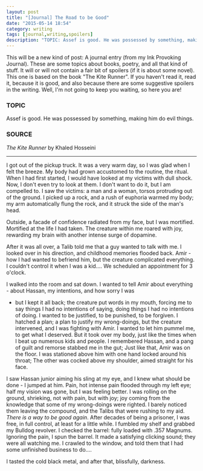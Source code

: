 ```yaml
---
layout: post
title: "[Journal] The Road to be Good"
date: "2015-05-14 18:54"
category: writing
tags: [journal,writing,spoilers]
description: "TOPIC: Assef is good. He was possessed by something, making him do evil things"
---
```


This will be a new kind of post: A journal entry (from my Ink Provoking Journal). These are some topics about books, poetry, and
all that kind of stuff. It will or will not contain a fair bit of spoilers (if it is about some novel). This one is based on the
book "The Kite Runner". If you haven't read it, read it, because it is good, and also because there are some suggestive spoilers
in the writing. Well, I'm not going to keep you waiting, so here you are!


### TOPIC

Assef is good. He was possessed by something, making him do evil things.


### SOURCE

_The Kite Runner_ by Khaled Hosseini

<hr>

I got out of the pickup truck. It was a very warm day, so I was glad when I felt the breeze. My body had grown accustomed to the
routine, the ritual. When I had first started, I would have looked at my victims with dull shock. Now, I don't even try to look
at them. I don't want to do it, but I am compelled to. I saw the victims: a man and a woman, torsos protruding out of the
ground. I picked up a rock, and a rush of euphoria warmed my body; my arm automatically flung the rock, and it struck the side
of the man's head.

Outside, a facade of confidence radiated from my face, but I was mortified. Mortified at the life I had taken. The creature
within me roared with joy, rewarding my brain with another intense surge of dopamine.

After it was all over, a Talib told me that a guy wanted to talk with me. I looked over in his direction, and childhood
memories flooded back. Amir - how I had wanted to befriend him, but the creature complicated everything. I couldn't control it
when I was a kid.... We scheduled an appointment for 3 o'clock.

I walked into the room and sat down. I wanted to tell Amir about everything - about Hassan, my intentions, and how sorry I was
- but I kept it all back; the creature put words in my mouth, forcing me to say things I had no intentions of saying, doing
 things I had no intentions of doing. I wanted to be justified, to be punished, to be forgiven. I hatched a plan; a plan to
justify my wrong-doings, but the creature intervened, and I was fighting with Amir. I wanted to let him pummel me, to get
what I deserved. But it took over my body, just like the times when I beat up numerous kids and people. I remembered Hassan, and
a pang of guilt and remorse stabbed me in the gut; Just like that, Amir was on the floor. I was stationed above him with one
hand locked around his throat; The other was cocked above my shoulder, aimed straight for his face.

I saw Hassan junior aiming his sling at my eye, and I knew what should be done - I jumped at him. Pain, hot intense pain
flooded through my left eye; half my vision was gone, but I was feeling better. I was rolling on the ground, shrieking, not
with pain, but with joy; joy coming from the knowledge that some of my wrong-doings were righted. I barely noticed them leaving
the compound, and the Talibs that were rushing to my aid. _There is a way to be good again_. After decades of being a prisoner, I
was free, in full control, at least for a little while. I fumbled my shelf and grabbed my Bulldog revolver. I checked the barrel:
fully loaded with .357 Magnums. Ignoring the pain, I spun the barrel. It made a satisfying clicking sound; they were all
watching me. I crawled to the window, and told them that I had some unfinished business to do....

I tasted the cold black metal, and after that, blissfully, darkness.
